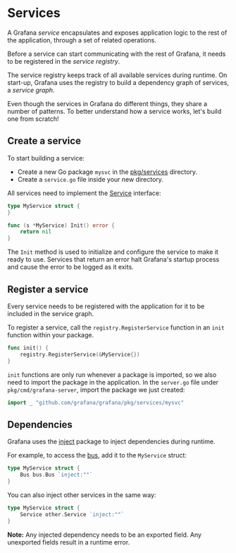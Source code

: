# Services

A Grafana _service_ encapsulates and exposes application logic to the rest of the application, through a set of related operations. 

Before a service can start communicating with the rest of Grafana, it needs to be registered in the _service registry_.

The service registry keeps track of all available services during runtime. On start-up, Grafana uses the registry to build a dependency graph of services, a _service graph_.

Even though the services in Grafana do different things, they share a number of patterns. To better understand how a service works, let's build one from scratch!

## Create a service

To start building a service:

- Create a new Go package `mysvc` in the [pkg/services](/pkg/services) directory.
- Create a `service.go` file inside your new directory.

All services need to implement the [Service](https://godoc.org/github.com/grafana/grafana/pkg/registry#Service) interface:

```go
type MyService struct {
}

func (s *MyService) Init() error {
    return nil
}
```

The `Init` method is used to initialize and configure the service to make it ready to use. Services that return an error halt Grafana's startup process and cause the error to be logged as it exits.

## Register a service

Every service needs to be registered with the application for it to be included in the service graph.

To register a service, call the `registry.RegisterService` function in an `init` function within your package.

```go
func init() {
    registry.RegisterService(&MyService{})
}
```

`init` functions are only run whenever a package is imported, so we also need to import the package in the application. In the `server.go` file under `pkg/cmd/grafana-server`, import the package we just created:

```go
import _ "github.com/grafana/grafana/pkg/services/mysvc"
```

## Dependencies

Grafana uses the [inject](https://github.com/facebookgo/inject) package to inject dependencies during runtime. 

For example, to access the [bus](communication.md), add it to the `MyService` struct:

```go
type MyService struct {
    Bus bus.Bus `inject:""`
}
```

You can also inject other services in the same way:

```go
type MyService struct {
    Service other.Service `inject:""`
}
```

**Note:** Any injected dependency needs to be an exported field. Any unexported fields result in a runtime error.
